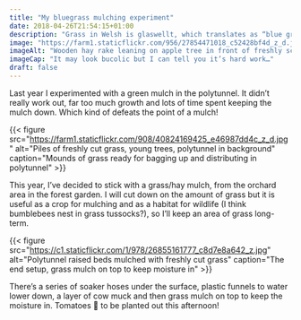 ```yaml
---
title: "My bluegrass mulching experiment"
date: 2018-04-26T21:54:15+01:00
description: "Grass in Welsh is glaswellt, which translates as “blue grass”. I’m using freshly scythed grass as a mulch in the polytunnel 🙂"
image: "https://farm1.staticflickr.com/956/27854471018_c52428bf4d_z_d.jpg"
imageAlt: "Wooden hay rake leaning on apple tree in front of freshly scythed grass"
imageCap: "It may look bucolic but I can tell you it’s hard work…"
draft: false
---
```


Last year I experimented with a green mulch in the polytunnel. It didn’t really work out, far too much growth and lots of time spent keeping the mulch down. Which kind of defeats the point of a mulch! 

{{< figure src="https://farm1.staticflickr.com/908/40824169425_e46987dd4c_z_d.jpg" alt="Piles of freshly cut grass, young trees, polytunnel in background" caption="Mounds of grass ready for bagging up and distributing in polytunnel" >}}

This year, I’ve decided to stick with a grass/hay mulch, from the orchard area in the forest garden. I will cut down on the amount of grass but it is useful as a crop for mulching and as a habitat for wildlife (I think bumblebees nest in grass tussocks?), so I’ll keep an area of grass long-term.

{{< figure src="https://c1.staticflickr.com/1/978/26855161777_c8d7e8a642_z.jpg" alt="Polytunnel raised beds mulched with freshly cut grass" caption="The end setup, grass mulch on top to keep moisture in" >}}

There’s a series of soaker hoses under the surface, plastic funnels to water lower down, a layer of cow muck and then grass mulch on top to keep the moisture in. Tomatoes 🍅 to be planted out this afternoon!